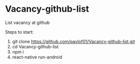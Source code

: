 # Vacancy-github-list
List vacancy at github

Steps to start:

1) git clone https://github.com/pavlof01/Vacancy-github-list.git
2) cd Vacancy-github-list
3) npm i
4) react-native run-android
